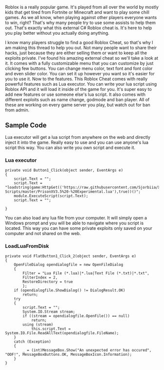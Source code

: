 Roblox is a really popular game. It's played from all over the world by 
mostly kids that get tired from Fortnite or Minecraft and want to play 
some chill games. As we all know, when playing against other players 
everyone wants to win, right? That's why many people try to use some 
assists to help them out. That's exactly what this external C# Roblox 
cheat is. It's here to help you play better without you actually doing 
anything.


I know many players struggle to find a good Roblox Cheat, so that's why I
 am making this thread to help you out. Not many people want to share 
their hacks, just because they are either selling them or want to keep 
all the exploits private. I've found his amazing external cheat so we'll
 take a look at it. It comes with a fully customizable menu that you can
 customize by just clicking few buttons. You can change menu color, text
 font and font color and even slider color. You can set it up however 
you want so it's easier for you to use it. Now to the features. This 
Roblox Cheat comes with really powerful features such as Lua executor. 
You can write your lua script using Roblox API and it will load it 
inside of the game for you. It's super easy to add new features or use 
someone else's lua script. It also comes with different exploits such as
 name change, godmode and ban player. All of these are working on every 
game server you play, but watch out for ban from admin.


## Sample Code
Lua executor will get a lua script from anywhere on the web and directly
 inject it into the game. Really easy to use and you can use anyone's 
lua script this way. You can also write you own script and execute it.

### Lua executor
```
private void Button1_Click(object sender, EventArgs e)
{
    script.Text = "";
    script.Text = "loadstring(game:HttpGet(('https://raw.githubusercontent.com/Sjorbiia/X-Scripts/master/PrisonXV3.5%20-%20Experimental.lua'),true))()";
    module.ExecuteScript(script.Text);
    script.Text = "";

}
```

You can also load any lua file from your computer. It will simply open a
 Windows prompt and you will be able to navigate where you script is 
located. This way you can have some private exploits only saved on your 
computer and not shared on the web.

### LoadLuaFromDisk
```
private void FlatButton1_Click_2(object sender, EventArgs e)
{
    OpenFileDialog opendialogfile = new OpenFileDialog
    {
        Filter = "Lua File (*.lua)|*.lua|Text File (*.txt)|*.txt",
        FilterIndex = 2,
        RestoreDirectory = true
        };
    if (opendialogfile.ShowDialog() != DialogResult.OK)
        return;
    try
    {
        script.Text = "";
        System.IO.Stream stream;
        if ((stream = opendialogfile.OpenFile()) == null)
            return;
        using (stream)
            this.script.Text = System.IO.File.ReadAllText(opendialogfile.FileName);
    }
    catch (Exception)
    {
        _ = (int)MessageBox.Show("An unexpected error has occured", "OOF!", MessageBoxButtons.OK, MessageBoxIcon.Information);
    }
}
```
